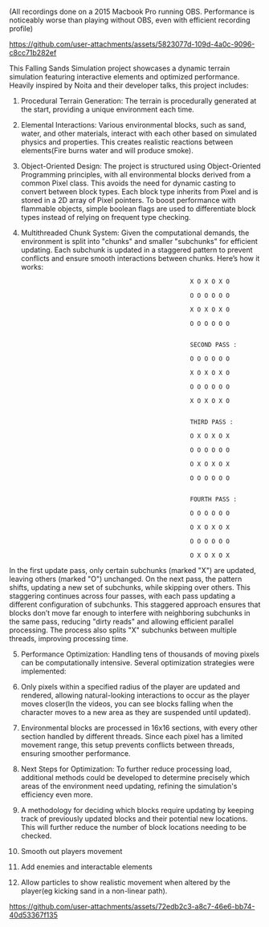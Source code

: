 (All recordings done on a 2015 Macbook Pro running OBS. Performance is noticeably worse than playing without OBS, even with efficient recording profile) 

https://github.com/user-attachments/assets/5823077d-109d-4a0c-9096-c8cc71b282ef

This Falling Sands Simulation project showcases a dynamic terrain simulation featuring interactive elements and optimized performance. Heavily inspired by Noita and their developer talks, this project includes:

1. Procedural Terrain Generation: The terrain is procedurally generated at the start, providing a unique environment each time.

2. Elemental Interactions: Various environmental blocks, such as sand, water, and other materials, interact with each other based on simulated physics and properties. This creates realistic reactions between elements(Fire burns water and will produce smoke).

3. Object-Oriented Design: The project is structured using Object-Oriented Programming principles, with all environmental blocks derived from a common Pixel class. This avoids the need for dynamic casting to convert between block types. Each block type inherits from Pixel and is stored in a 2D array of Pixel pointers. To boost performance with flammable objects, simple boolean flags are used to differentiate block types instead of relying on frequent type checking.

4. Multithreaded Chunk System: Given the computational demands, the environment is split into "chunks" and smaller "subchunks" for efficient updating. Each subchunk is updated in a staggered pattern to prevent conflicts and ensure smooth interactions between chunks. Here’s how it works:

                                                      X O X O X O
                                                      
                                                      O O O O O O
                                                      
                                                      X O X O X O
                                                      
                                                      O O O O O O
                                                      
                                                      
                                                      SECOND PASS :
                                                      
                                                      O O O O O O 
                                                      
                                                      X O X O X O 
                                                      
                                                      O O O O O O
                                                      
                                                      X O X O X O
                                                      
                                                      
                                                      THIRD PASS :
                                                      
                                                      O X O X O X
                                                      
                                                      O O O O O O
                                                      
                                                      O X O X O X
                                                      
                                                      O O O O O O
                                                      
                                                      
                                                      FOURTH PASS : 
                                                      
                                                      O O O O O O
                                                      
                                                      O X O X O X
                                                      
                                                      O O O O O O
                                                      
                                                      O X O X O X

In the first update pass, only certain subchunks (marked "X") are updated, leaving others (marked "O") unchanged.
On the next pass, the pattern shifts, updating a new set of subchunks, while skipping over others. This staggering continues across four passes, with each pass updating a different configuration of subchunks.
This staggered approach ensures that blocks don’t move far enough to interfere with neighboring subchunks in the same pass, reducing "dirty reads" and allowing efficient parallel processing. The process also splits "X" subchunks between multiple threads, improving processing time.

5. Performance Optimization: Handling tens of thousands of moving pixels can be computationally intensive. Several optimization strategies were implemented:
  1. Only pixels within a specified radius of the player are updated and rendered, allowing natural-looking interactions to occur as the player moves closer(In the videos, you can see blocks falling when the character moves to a new area as they are suspended until updated).
  2. Environmental blocks are processed in 16x16 sections, with every other section handled by different threads. Since each pixel has a limited movement range, this setup prevents conflicts between threads, ensuring smoother performance.

6. Next Steps for Optimization: To further reduce processing load, additional methods could be developed to determine precisely which areas of the environment need updating, refining the simulation's efficiency even more.
  1. A methodology for deciding which blocks require updating by keeping track of previously updated blocks and their potential new locations. This will further reduce the number of block locations needing to be checked.
  2. Smooth out players movement
  3. Add enemies and interactable elements
  4. Allow particles to show realistic movement when altered by the player(eg kicking sand in a non-linear path).

https://github.com/user-attachments/assets/72edb2c3-a8c7-46e6-bb74-40d53367f135
